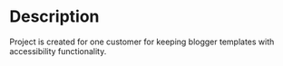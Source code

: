 # Description

Project is created for one customer for keeping blogger templates with accessibility functionality.
